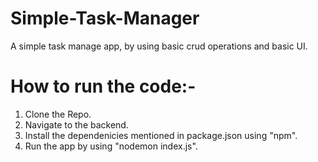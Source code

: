 # Simple-Task-Manager
A simple task manage app, by using basic crud operations and basic UI. <br>
# How to run the code:-
1. Clone the Repo. <br>
2. Navigate to the backend. <br>
3. Install the dependenicies mentioned in package.json using "npm".<br>
4. Run the app by using "nodemon index.js".
